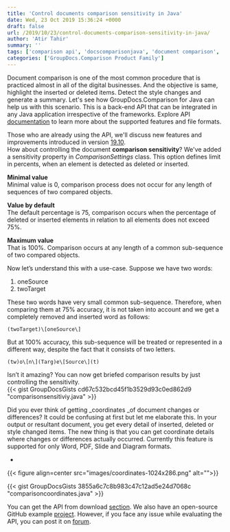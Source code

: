 ```yaml
---
title: 'Control documents comparison sensitivity in Java'
date: Wed, 23 Oct 2019 15:36:24 +0000
draft: false
url: /2019/10/23/control-documents-comparison-sensitivity-in-java/
author: 'Atir Tahir'
summary: ''
tags: ['comparison api', 'docscomparisonjava', 'document comparison', 'java']
categories: ['GroupDocs.Comparison Product Family']
---
```


Document comparison is one of the most common procedure that is practiced almost in all of the digital businesses. And the objective is same, highlight the inserted or deleted items. Detect the style changes and generate a summary. Let's see how GroupDocs.Comparison for Java can help us with this scenario. This is a back-end API that can be integrated in any Java application irrespective of the frameworks. Explore API [documentation](https://docs.groupdocs.com/display/comparisonjava/Getting+Started) to learn more about the supported features and file formats.

Those who are already using the API, we'll discuss new features and improvements introduced in version [19.10](https://docs.groupdocs.com/display/comparisonjava/GroupDocs.Comparison+for+Java+19.10+Release+Notes).  
How about controlling the document **comparison sensitivity**? We've added a sensitivity property in _ComparisonSettings_ class. This option defines limit in percents, when an element is detected as deleted or inserted.

**Minimal value**  
Minimal value is 0, comparison process does not occur for any length of sequences of two compared objects.

**Value by default**  
The default percentage is 75, comparison occurs when the percentage of deleted or inserted elements in relation to all elements does not exceed 75%.

**Maximum value**  
That is 100%. Comparison occurs at any length of a common sub-sequence of two compared objects.

Now let’s understand this with a use-case. Suppose we have two words:

1.  oneSource
2.  twoTarget

These two words have very small common sub-sequence. Therefore, when comparing them at 75% accuracy, it is not taken into account and we get a completely removed and inserted word as follows:  

```
(twoTarget)\[oneSource\]
```

But at 100% accuracy, this sub-sequence will be treated or represented in a different way, despite the fact that it consists of two letters.  

```
(tw)o\[n\](Targ)e\[Source\](t)
```

Isn’t it amazing? You can now get briefed comparison results by just controlling the sensitivity.  
{{< gist GroupDocsGists cd67c532bcd45f1b3529d93c0ed862d9 "comparisonsensitiviy.java" >}}

Did you ever think of getting _coordinates _of document changes or differences? It could be confusing at first but let me elaborate this. In your output or resultant document, you get every detail of inserted, deleted or style changed items. The new thing is that you can get coordinate details where changes or differences actually occurred. Currently this feature is supported for only Word, PDF, Slide and Diagram formats.

*   

{{< figure align=center src="images/coordinates-1024x286.png" alt="">}}

    

{{< gist GroupDocsGists 3855a6c7c8b983c47c12ad5e24d7068c "comparisoncoordinates.java" >}}

You can get the API from download [section](https://downloads.groupdocs.com/conversion/java). We also have an open-source GitHub example [project](https://github.com/groupdocs-conversion/GroupDocs.Conversion-for-Java). However, if you face any issue while evaluating the API, you can post it on [forum](https://forum.groupdocs.com/c/conversion).




